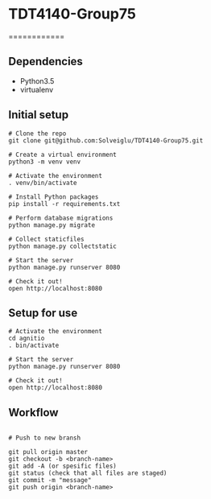 # TDT4140-Group75
============

## Dependencies

* Python3.5
* virtualenv

## Initial setup
```
# Clone the repo
git clone git@github.com:Solveiglu/TDT4140-Group75.git

# Create a virtual environment
python3 -m venv venv

# Activate the environment
. venv/bin/activate

# Install Python packages
pip install -r requirements.txt

# Perform database migrations
python manage.py migrate

# Collect staticfiles
python manage.py collectstatic

# Start the server
python manage.py runserver 8080

# Check it out!
open http://localhost:8080
```


## Setup for use
```
# Activate the environment
cd agnitio
. bin/activate

# Start the server
python manage.py runserver 8080

# Check it out!
open http://localhost:8080
```

## Workflow
```

# Push to new bransh

git pull origin master
git checkout -b <branch-name>
git add -A (or spesific files)
git status (check that all files are staged)
git commit -m "message"
git push origin <branch-name>
```
